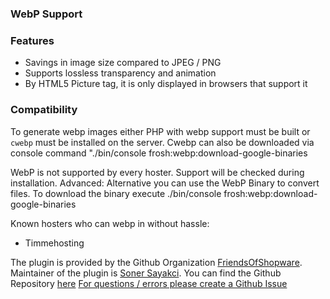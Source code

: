 ### WebP Support

### Features

* Savings in image size compared to JPEG / PNG
* Supports lossless transparency and animation
* By HTML5 Picture tag, it is only displayed in browsers that support it

### Compatibility

To generate webp images either PHP with webp support must be built or `cwebp` must be installed on the server.
Cwebp can also be downloaded via console command "./bin/console frosh:webp:download-google-binaries

WebP is not supported by every hoster. Support will be checked during installation.
Advanced: Alternative you can use the WebP Binary to convert files. To download the binary execute ./bin/console frosh:webp:download-google-binaries

Known hosters who can webp in without hassle:

* Timmehosting

The plugin is provided by the Github Organization [FriendsOfShopware](https://github.com/FriendsOfShopware/).
Maintainer of the plugin is [Soner Sayakci](https://github.com/shyim).
You can find the Github Repository [here](https://github.com/FriendsOfShopware/FroshWebP)
[For questions / errors please create a Github Issue](https://github.com/FriendsOfShopware/FroshWebP/issues/new)